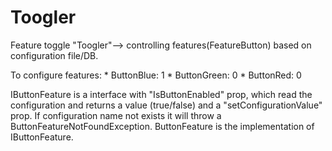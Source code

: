 # Toogler
Feature toggle "Toogler"--> controlling features(FeatureButton) based on configuration file/DB.

To configure features:
             * ButtonBlue: 1
             * ButtonGreen: 0
             * ButtonRed: 0

IButtonFeature is a interface with "IsButtonEnabled" prop, which read the configuration and returns a value (true/false) and a "setConfigurationValue" prop. 
If configuration name not exists it will throw a ButtonFeatureNotFoundException.
ButtonFeature is the implementation of IButtonFeature.





